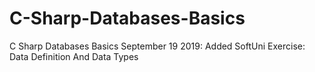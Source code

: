 # C-Sharp-Databases-Basics
C Sharp Databases Basics
September 19 2019: Added SoftUni Exercise: Data Definition And Data Types
